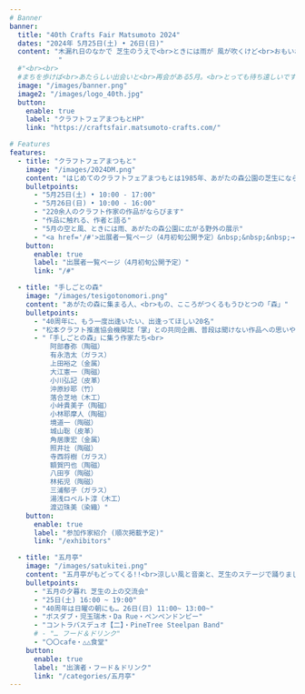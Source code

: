 ```yaml
---
# Banner
banner:
  title: "40th Crafts Fair Matsumoto 2024"
  dates: "2024年 5月25日(土) • 26日(日)"
  content: "木漏れ日のなかで 芝生のうえで<br>ときには雨が 風が吹くけど<br>おもいおもいに作品をならべる2日間。<br>気がつけば40年が経ちました。<br>
            "
  #"<br><br>
  #まちを歩けば<br>あたらしい出会いと<br>再会がある5月。<br>とっても待ち遠しいです"
  image: "/images/banner.png"
  image2: "/images/logo_40th.jpg"
  button:
    enable: true
    label: "クラフトフェアまつもとHP"
    link: "https://craftsfair.matsumoto-crafts.com/"

# Features
features:
  - title: "クラフトフェアまつもと"
    image: "/images/2024DM.png"
    content: "はじめてのクラフトフェアまつもとは1985年、あがたの森公園の芝生にならぶ45人の作品から始まりました。<br>2024年のDMは、椅子を作るひと、、そのころのひとりなのかも知れません。いまも変わらないのは、作り手と使い手があがたの森で語らい交わる景色です。 <br>"
    bulletpoints:
      - "5月25日(土) • 10:00 - 17:00"
      - "5月26日(日) • 10:00 - 16:00"
      - "220余人のクラフト作家の作品がならびます"
      - "作品に触れる、作者と語る"
      - "5月の空と風、ときには雨、あがたの森公園に広がる野外の展示"
      - "<a href='/#'>出展者一覧ページ（4月初旬公開予定）&nbsp;&nbsp;&nbsp;→ </a>"
    button:
      enable: true
      label: "出展者一覧ページ（4月初旬公開予定）"
      link: "/#"

  - title: "手しごとの森"
    image: "/images/tesigotonomori.png"
    content: "あがたの森に集まる人、<br>もの、こころがつくるもうひとつの「森」"
    bulletpoints:
      - "40周年に、もう一度出逢いたい、出逢ってほしい20名"
      - "松本クラフト推進協会機関誌「掌」との共同企画、普段は聞けない作品への思いや工房の様子などを「掌」に掲載します"
      - "「手しごとの森」に集う作家たち<br>
          阿部春弥（陶磁）
          有永浩太（ガラス）
          上田裕之（金属）
          大江憲一（陶磁）
          小川弘記（皮革）
          沖原紗耶（竹）
          落合芝地（木工）
          小峠貴美子（陶磁）
          小林耶摩人（陶磁）
          境道一（陶磁）
          城山聡（皮革）
          角居康宏（金属）
          照井壮（陶磁）
          寺西将樹（ガラス）
          額賀円也（陶磁）
          八田亨（陶磁）
          林拓児（陶磁）
          三浦郁子（ガラス）
          湯浅ロベルト淳（木工）
          渡辺珠美（染織）"
    button:
      enable: true
      label: "参加作家紹介 (順次掲載予定)"
      link: "/exhibitors"

  - title: "五月亭"
    image: "/images/satukitei.png"
    content: "五月亭がもどってくる!!<br>涼しい風と音楽と、芝生のステージで踊りましょ〜！"
    bulletpoints:
      - "五月の夕暮れ 芝生の上の交流会"
      - "25日(土) 16:00 ~ 19:00"
      - "40周年は日曜の朝にも… 26日(日) 11:00~ 13:00~"
      - "ボスダブ・児玉瑞木・Da Rue・ペンペンドンピー"
      - "コントラバスデュオ【二】・PineTree Steelpan Band"
      # - "… フード＆ドリンク"
      - "〇〇cafe・△△食堂"
    button:
      enable: true
      label: "出演者・フード＆ドリンク"
      link: "/categories/五月亭"
---
```

